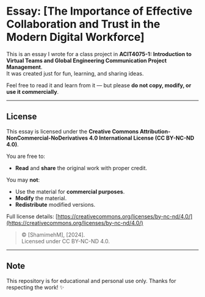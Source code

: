 # Essay: [The Importance of Effective Collaboration and Trust in the Modern Digital Workforce]

This is an essay I wrote for a class project in **ACIT4075-1: Introduction to Virtual Teams and Global Engineering Communication Project Management**.  
It was created just for fun, learning, and sharing ideas.

Feel free to read it and learn from it — but please **do not copy, modify, or use it commercially**.

---

## License

This essay is licensed under the **Creative Commons Attribution-NonCommercial-NoDerivatives 4.0 International License (CC BY-NC-ND 4.0)**.

You are free to:
- **Read** and **share** the original work with proper credit.

You may **not**:
- Use the material for **commercial purposes**.
- **Modify** the material.
- **Redistribute** modified versions.

Full license details: [https://creativecommons.org/licenses/by-nc-nd/4.0/](https://creativecommons.org/licenses/by-nc-nd/4.0/)

> © [ShamimehM], [2024].  
> Licensed under CC BY-NC-ND 4.0.

---

## Note

This repository is for educational and personal use only. Thanks for respecting the work! ✨

